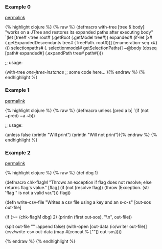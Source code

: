 ### Example 0
[permalink](#example-0)

{% highlight clojure %}
{% raw %}
(defmacro with-tree [tree & body]
  "works on a JTree and restores its expanded paths after executing body"
  `(let [tree# ~tree
         root# (.getRoot (.getModel tree#))
         expanded# (if-let [x# (.getExpandedDescendants
                                tree# (TreePath. root#))]
                     (enumeration-seq x#)
                     ())
         selectionpaths# (. selectionmodel# getSelectionPaths)]
     ~@body
     (doseq [path# expanded#]
       (.expandPath tree# path#))))

;; usage:

(with-tree *one-jtree-instance*
   ;; some code here...
  ){% endraw %}
{% endhighlight %}


### Example 1
[permalink](#example-1)

{% highlight clojure %}
{% raw %}
(defmacro unless [pred a b]
  `(if (not ~pred) ~a ~b))

;; usage:

(unless false (println "Will print") (println "Will not print")){% endraw %}
{% endhighlight %}


### Example 2
[permalink](#example-2)

{% highlight clojure %}
{% raw %}
(def dbg 1)

(defmacro chk-flagM
  "Throws an exception if flag does not resolve; else returns flag's value."
  [flag]
  (if (not (resolve flag))
    (throw (Exception. (str 'flag " is not a valid var.")))
    flag))

(defn write-csv-file
  "Writes a csv file using a key and an s-o-s"
  [out-sos out-file]

  (if (>= (chk-flagM dbg) 2)
    (println (first out-sos), "\n", out-file))

  (spit out-file "" :append false)
  (with-open [out-data (io/writer out-file)]
      (csv/write-csv out-data (map #(concat % [""]) out-sos))))

{% endraw %}
{% endhighlight %}


